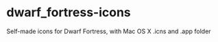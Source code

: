 dwarf_fortress-icons
====================

Self-made icons for Dwarf Fortress, with Mac OS X .icns and .app folder
